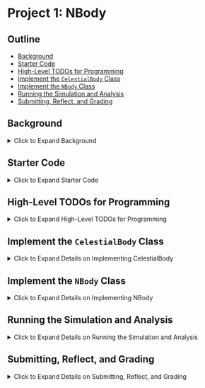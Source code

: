 # Project 1: NBody

## Outline
- [Background](#background)
- [Starter Code](#starter-code)
- [High-Level TODOs for Programming](#high-level-todos-for-programming)
- [Implement the `CelestialBody` Class](#implement-the-celestialbody-class)
- [Implement the `NBody` Class](#implement-the-nbody-class)
- [Running the Simulation and Analysis](#running-the-simulation-and-analysis)
- [Submitting, Reflect, and Grading](#submitting-reflect-and-grading)

## Background
<details>
<summary>Click to Expand Background</summary>

<br>

This assignment heavily borrows from Princeton and Berkeley Computer Science and the work of Robert Sedgewick, Kevin Wayne and Josh Hug.

**Context:** In 1687, Isaac Newton formulated the principles governing the motion of two particles under the influence of their mutual gravitational attraction in his famous Principia. However, Newton was unable to solve the problem for three particles. Indeed, in general, solutions to systems of three or more particles must be approximated via numerical simulations.
For a more complete understanding of the Physics you can reference [this document][Physics].

In this assignment, you will write a program to simulate the motion of _N_ objects in a plane, mutually affected by gravitational forces, and animate the results. Such methods are widely used in cosmology, semiconductors, and fluid dynamics to study complex physical systems. Ultimately, you will be creating a driver program `NBody.java` that draws an animation of bodies moving in space interacting with each other subject to interacting and mutual gravitational forces. These bodies are modeled by the class `CelestialBody.java` that you'll implement and test independently of the simulation.
Here's an animation of a completed project running with some planets in our solar system. The animation repeats after one earth year, your program continues until the simulation completes.

<div align="center">
  <img width="500" height="500" src="p1-figures/planets.gif">
</div>
</details>

## Starter Code
<details>
<summary>Click to Expand Starter Code</summary>

<br>

First fork the starter code from GitLab under your own namespace, then clone it using the `git clone` command (details below): https://coursework.cs.duke.edu/201fall21/P1-NBody

The starter code contains several image files in the `images` folder, `data` for several simulations in the data folder, the beginning of the `NBody` class in `NBody.java`, a stub version of `CelestialBody.java`, many testing Java files and a library file for drawing.

**Note**: You're given stub code (not complete) for all methods in the class `CelestialBody.java` -- as you complete these methods you'll get closer to completing the project. You'll test groups of related methods using provided test classes.

### Integrating Git with IntelliJ

To further help with all things Git, please watch the brief tutorial videos here.

Use these steps to clone the project and import to IntelliJ:

1. First fork the P1 NBody assignment using the link https://coursework.cs.duke.edu/201fall21/P1-NBody. 
2. The screen shot below shows the fork icon.

<div align="center">
  <img width="976" height="141" src="p1-figures/fork.png">
</div>


3. Navigate in your Git shell using `cd` (change directory) commands to your 201 IntelliJ workspace. Use `pwd` (print working directory) to verify you're there.
4. In your project’s homepage on GitLab, you'll see the ***SSH URL*** for the project you’ll use when you Clone the project from GitLab: see the image below.

<div align="center">
  <img width="385" height="217" src="p1-figures/clone.png">
</div>

- Copy the SSH URL using Command-C/Control-C; **DO NOT use “Download ZIP”!**
- In the Git shell, type `git clone your-project-URL`
- Replace “`your-project-URL`” with the SSH URL you copied. Use Command-V/Control-V (or right-click) to paste.
Typing `ls` should show a directory with the project name, which contains the files for the project.
5. Alternatively, if you clone directly in IntelliJ:
- Copy the ***SSH URL*** using Command-C/Control-C
- Open IntelliJ and select “Get from Version Control” on the main menu
- To get to the main menu, hit File -> Close Project if you’ve already opened a previous project.
- Paste the SSH URL into the URL option, make sure that the directory is the directory in which you want to store the project, for example, IdeaProjects/P0 and then click “Clone”. 
6. Using the IntelliJ menu, open the project you just cloned.

### Pushing to Git
When you make a series of changes you want to 'save', you'll push those changes to your GitHub repository. You should do this after major changes, certainly every hour or so of coding. You'll need to use the standard Git sequence to commit and push to GitHub:

```bash
git add .
git commit -m "a short description of your commit here"
git push
```
</details>

## High-Level TODOs for Programming

<details>
<summary>Click to Expand High-Level TODOs for Programming</summary>

<br>

- You're given the outline of a class `CelestialBody` with stub or missing methods and a constructor. You'll add code so that the class `CelestialBody.java` works as described below. This class represents a celestial body such as a planet or a sun. You'll implement [a constructor, methods to get the state of a `CelestialBody` (getters)](#instance-variables-constructors-getters), Getters, and [methods that determine the interactions between `CelestialBody` objects due to gravitational forces](#writing-the-methods). There are classes provided that help you test whether your constructor, getters, and interaction methods are correct.
- You'll create a class `NBody.java` that drives a simulation between planets, suns, and celestial bodies interacting. This class will read a file of data that specifies the initial positions and masses of the bodies and then simulates their interaction over a set time period. The simulation will also animate the interactions between the bodies.

### Program and Test `NBody`
You'll implement the class `CelestialBody` and use the provided test classes to verify that the methods work correctly. Each step is described in detail in the complete write-up. The steps here help make it clear how to proceed in completing the assignment. You should pass each step using the associated testing program before proceeding to the next step.

1. Implement the constructor and getter methods, test with `TestBodyConstructorGetters`
2. Implement `calcDistance` and test with `TestCalcDistance`
3. Implement `calcForceExertedBy` and test with `TestCalcForceExertedBy`
4. Implement `calcForceExertedByX` and `calcForceExertedByY`, test with `TestCalcForceExertedByXY`
5. Implement `calcNetForceExertedByX` and `calcNetForceExertedByY` and `test with TestCalcNetForceExertedByXY`
6. Implement mutator method `update` and test with `TestUpdate`

Running each `TestX` class will print *PASS* or *FAIL* messages in the Intellij console. You should only proceed to the next of these six steps shown above when you've passed the current test.

### Program and Test `NBody`
When these tests pass, there's a good chance your code is correct, but you may uncover errors when you run the simulation. The simulation is run using the class `NBody`, you should proceed to implement and run this simulation only after passing all the tests described above.

1. After reviewing the format of the input file(s), write code for method `readRadius` and test this with the class `TestReadRadius`.
2. Complete the method `readBodies` that creates and returns an array containing `CelestialBody` objects. Test with `TestReadBodies`.

When you're confident your program reads the input, you can proceed to implementing the code that runs the simulation. Write code in the body of the for loop that runs the simulation.

1. Create two double arrays and fill them in a loop over array `bodies` calling `calcNetForceExertedByX` and `calcNetForceExertedByY` for each element of bodies.
2. Loop over each element in `bodies` and call update with corresponding values from the double arrays you just created.
3. Loop over each body/element of `bodies` and call draw on the body.

After verifying the simulation is visually correct and prints the correct output, answer the questions in the [Analysis section below](#analysis). Then push your code and test/grade your program using Gradescope, submit the Analysis on Gradescope, and complete the Reflect form.

</details>

## Implement the `CelestialBody` Class

<details>
<summary>Click to Expand Details on Implementing CelestialBody</summary>

<br>

You'll implement the `CelestialBody` class as described below. You must complete the stub constructor and all methods. You'll do this in six steps, some of which require reading about the gravitational, physical interactions between two `CelestialBody` objects. Each step has a class to test whether your code works -- tests that are a strong indication your code works correctly. _**Be sure you pass the tests in each step before proceeding to the next step**_.

When your `CelestialBody.java` class passes all tests you'll write code to simulate the interactions between _**N**_ bodies. This code will be in the class `NBody.java`. You'll have some testing code for this class, but testing and debugging will require running simulations to see if the visualization and output match expected results.

### Implement and Test the `CelestialBody` class

The outline from IntelliJ below shows the constructor, methods, and instance variables (or fields)  of the `CelestialBody` class. You'll see this more clearly in IntelliJ.

All instance variables should be `private`. All methods should be `public` (if you write helper methods they should be `private`).

<div align="center">
  <img width="400" height="400" src="p1-figures/celestialBodyMethods.png">
</div>

### Instance variables, Constructors, Getters

You'll have six instance variables: `myXPos`, `myYPos`, `myXVel`, `myYVel`, `myMass`, `myFileName`. The first five have type `double`, the last is a `String`.

You'll have one constructor: it has six parameters, one for each instance variable. The signatures of is shown below. 

<div align="center">
  <img width="576" height="248" src="p1-figures/celestialBodyConst1.png">
</div>


You'll also write six so-called getter methods specified in the class. The body of each method is a single return statement, returning the value of the corresponding instance variable. These getter methods allow the values of `private` instance variables to be accessed outside the class. For example, the method `getXVel()` is shown below. These are getter methods because they do not allow client programs to set the values, only to get the values. **You should include a comment for each getter method. Use the one for `getXVel` below as a model.

<div align="center">
  <img width="310" height="115" src="p1-figures/getXVel.png">
</div>

When you've implemented the constructor and the six getter methods you should be able to run the program in `TestBodyConstructorGetters.java` to see if your code is correct. When it reports that everything works you can proceed to the next step in implementing the `CelestialBody` class. The report from running `TestBodyConstructorGetters` indicates whether each getter method passes.

### Writing the Methods
<details>
<summary>The method CelestialBody.calcDistance</summary>

<br>

 <div align="center">
  <img width="420" height="128" src="p1-figures/calcDistance.png">
</div>

<br> 

This method returns the distance between two `CelestialBody` objects. Use the standard distance formula to determine the distance between `this` body (using `myXPos` and `myYPos` or `this.myXpos` and `this.myYPos`) and the `CelestialBody` object specified by the parameter `b`. The distance is the value of $`r`$ in the formula below where

```math
r^2=dx^2 + dy^2
```

where $`dx`$ is delta/difference between $`x`$-coordinates, similarly for $`dy`$.  Use `Math.sqrt` to calculate the return value.

</details>

<details>
<summary>The method CelestialBody.calcForceExertedBy</summary>

<br>

<div align="center">
  <img width="372" height="58" src="p1-figures/calcForceExertedBy.png">
</div>

<br>

This method calculates and returns the force exerted on `this` body by the body specified as the parameter. You should calculate the force using the formula below. You can read about the physics of the formula in the [NBody Physics document][Physics].

```math
F = G\frac{m_1m_2}{r^2}
```
 
Here $`m_1`$ and $`m_2`$ are the masses of the two bodies, $`G`$ is the gravitational constant ($`6.67 \cdot 10^{-11}\frac{N-m^2}{kg^2}`$), and $`r`$ is the distance between the two objects. Call `calcDistance` to determine this distance. You can specify $`G`$ as 6.67*1e-11 using scientific notation in Java. 

When you've implemented this method, test it by running `TestCalcForceExertedBy.java`.


</details>

<details>
<summary>The methods CelestialBody.calcForceExertedByX and calcForceExertedByY</summary>

<br> 

<div align="center">
  <img width="428" height="20" src="p1-figures/calcForceExertedByX.png">
</div>

<br> 

These two methods describe the force exerted in the X and Y directions, respectively. The signature of `calcForceExertedByX` is shown above; `calcForceExertedByY` has a similar signature. 

You can obtain the $`x`$- and $`y`$-components from the total force using the formulas below, where $`F`$ is the value returned by `calcForceExertedBy`, $`r`$ is the distance between two bodies, and $`F_x`$ and $`F_y`$ are the values to be returned by `calcForceExertedByX` and `calcForceExertedByY`, respectively. Note that $`dx`$ that $`dy`$ in the formula are $`\Delta x`$ and $`\Delta y`$, the difference between $`x`$ and $`y`$ coordinates respectively between the original body (`this`, the object on which the method is called) and the exerting body (the argument to the method).

```math
F_x = F\frac{dx}{r}\\~\\
F_y = F\frac{dy}{r}
```

Note: Be careful with the signs! In particular, be aware that $`dx`$ and $`dy`$ are signed (positive or negative). By convention, we define the positive $`x`$-direction as towards the right of the screen, and the positive $`y`$-direction as towards the top. You likely do not need to worry about this if you simply use the formulas shown here.

You can read about the physics for these formulas in the NBody Physics document. You can test them using the program in `TestCalcForceExertedByXY.java`.

_**Mathematically F/r * dx is the same as F*dx/r. However, because of roundoff error these may not be the same computationally. You should use F*dx/r in your method**_. 

</details>

<details>
<summary>The method CelestialBody.calcNetForceExertedByX and calcNetForceExertedByY</summary>

<br>

<div align="center">
  <img width="428" height="20" src="p1-figures/calcNetForceExertedByY.png">
</div>

<br>

This method returns the total/net force exerted on this body by all the bodies in the array parameter. The principle of superposition ([see Physics][Physics]) says that the net force acting on a `CelestialBody` object by many other bodies is the sum of the pairwise forces acting on the `CelestialBody` by each body. So you'll need to sum the forces returned by `calcForceExertedByX` (or `Y`) in calculating the value to return. 

You must make sure _**NOT to include the force exerted by a body on itself!**_ The universe might collapse if an object attracted itself. If you loop over each element in array `bodies`, you'll need code like what's shown below to avoid summing the force of an object on itself. In the body of the if statement you'd write code to accumulate the sum of all forces exerted on `this` `CelestialBody` by the `CelestialBody b`.

<br> 

<div align="center">
  <img width="289" height="39" src="p1-figures/forLoop.png">
</div>

<br> 

You can test your code by running the program in `TestCalcNetForceExertedByXY.java`.


</details>

<details>
<summary>The method CelestialBody.update</summary>

<br> 

<div align="center">
  <img width="379" height="39" src="p1-figures/update.png">
</div>

<br> 

This method is a so-called _mutator_. It doesn't return a value, but updates the state/instance variables of the `CelestialBody` object on which it's called. 

This method will be called during the simulation to update the body's position and velocity with small time steps (the value of the first parameter, `deltaT`). The values of parameter `xforce` and `yforce` are the net forces exerted on this body by all other bodies in the simulation. When code calls the update method from `NBody.java`, you will determine the values of the arguments passed as these two parameters by calling `calcNetForceExertedByX` (or `Y`). In the formulas below the parameter `xforce` is $`F_x`$ and `yforce` is $`F_y`$. 

This update method updates the instance variables `myXPos`, `myYPos`, `myXVel`, and `myYVel` in four steps.

1. First, calculate the acceleration using Newton's second law of motion where $`m`$ is the mass of the `CelestialBody`. This creates two variables for acceleration in the $`x`$ and $`y`$ directions.

```math
a_x = \frac{F_x}{m}\\~\\
a_y = \frac{F_y}{m}
```
 
2. You'll then calculate values for new `myXVel` and `myYVel`, we'll call these `nvx` and `nvy` where the $`n`$ is for new, using the relationship between acceleration and velocity, e.g., `nvx = myXVel + deltaT*ax`.

3. You'll use `nvx` (and a corresponding `nvy`) to calculate new values for `myXPos` and `myYPos` using the relationship between position and velocity, e.g., `nx = myXPos + deltaT*nvx`.

4. _**After**_ you've calculated `nx`,`ny`,`nvx`, and `nvy`, you'll assign these to the instance variables `myXPos`, `myYPos`, `myXVel`, and `myYVel`, respectively. 

These steps will update the position and velocity of the body making the simulation possible. You can test this method using `TestUpdate.java`.

After developing, implementing, testing, and debugging these `CelestialBody` methods you're ready to move to the simulation code.

</details>

<details>
<summary>The method CelestialBody.draw</summary>

<br>

This **void** method is described below in the section for `NBody` that describes where to call the CelestialBody.draw method. _**This method is already written, you don't need to write it.**_
</details>

</details>

## Implement the `NBody` Class

<details>
<summary>Click to Expand Details on Implementing NBody</summary>

<br>

This class consists only of `static` methods, including the main method that runs the simulation. Your task will be to implement the three `static` methods that have been started for you in the starter code you clone from Git. That code has `// TODO` comments indicating the code you need to add in the three `static` methods. These methods are described below.

<div align="center">
  <img src="p1-figures/NBodyMethods.png">
</div>

### File Format

The data for planets, suns, and celestial bodies in general is in the format shown below. All files in the folder data are in this format. This is the file `planets.txt`:

<div align="center">
  <img src="p1-figures/format.png">
</div>


The first value is an integer _**n**_, the number of bodies for which data is given in the file. The next value is a `double`, the radius of the universe for the simulation. This value is used to set the scale for the animation.

There are _**n**_ lines, one line for each `CelestialBody`. Each line contains six values as shown above. The first five values are `doubles`: the first two are initial x and y coordinates; the next two are initial x and y velocities; the next is the mass of the `CelestialBody`. The last value on a line is a `String` specifying the file in the images folder used for the animation of the simulation.

### Writing the Methods
<details>
<summary>The method NBody.readRadius</summary>

<br>

Given a file name, this method should return a double corresponding to the radius of the universe in that file, e.g. `readRadius("./data/planets.txt")` should return 2.50e+11. You'll need to read the `int` value that's the number of bodies, then read the `double` value for the radius using the `Scanner` already created in the starter code. Use `s.nextInt()` and `s.nextDouble()` for the `Scanner` variable `s` to read an `int` and `double` value, respectively. Your code in `readRadius` must read both values, but only the radius is returned. The number of bodies (first value in a data file) is ignored.

You can test your method using the provided `TestReadRadius.java` program.

</details>

<details>
<summary>The method NBody.readBodies</summary>

<br>

This method returns an array of `CelestialBody` objects using the data read from the file. For example, `readBodies("./data/planets.txt")` should return an array of 5 `CelestialBody` objects. You will use the number of bodies (first value in data file) to create a `CelestialBody []` array to return. When created, each value in the array will be `null`, but you will read the values on each line and use these as parameters when you call `new` and create a `CelestialBody` object with the parameters on each line of the file.

As you iterate through the information for each of the `CelestialBody` objects in the file, you will find the `nextInt()`, `nextDouble()`, and `next()` methods in the Scanner useful in reading `int`, `double`, and `String` values, respectively. Note that `next()` returns a `String`. Since each line has the same types of values, your for-loop will read data, create a new `CelestialBody` object with this data, then store it in the array you created before the loop.

You can test this method using the supplied `TestReadBodies.java` class. 


</details>

<details>
<summary>The method NBody.main</summary>

<br> 

You'll see four TODO comments in the loop of the `main` method. Completing these will make your simulation run correctly and provide an animation of the simulation. 

Completing the last TODO first will show a non-moving image for each body in the simulation. _**You'll write a for-each loop over each `CelestialBody` object referenced in the array**_ `bodies` in the `main` method. In the loop you'll call the `CelestialBody.draw` method on each `CelestialBody` in the array, the `draw` method is already written and draws an image at the body's location for the body on which it's called.

Most of the other TODOs in the outer, simulation loop require implementing a loop body, just as the drawing TODO used a loop over all the bodies. **You'll need to fill in the loop body**. There are three loops:
1. Fill two arrays with x- and y- forces; the first loop.
2. Call `update` on each body, using `dt` and arrays as parameters.
3. Call `draw` on each body.

- Create an `xForces` array and `yForces` array. Each should have the same size as the number of bodies in the simulation. You'll make new arrays on each iteration of the outer/simulation loop.
- Calculate the net x and y forces for each body, storing these in the `xForces` and `yForces` arrays respectively. You'll need to loop over bodies to do this, updating array entries in your loop. You'll call `calcNetForceExertedByX`, for example, to determine the values stored in the `xForces` array.
- Call update on each of the bodies. This will update each body's position and velocity. Again, you'll write a loop over bodies to do this. A separate loop after the previous one. The empty loops are given to you in the code.


</details>

</details>

## Running the Simulation and Analysis

<details>
<summary>Click to Expand Details on Running the Simulation and Analysis</summary>


### Printing the Universe

When the simulation is over your code prints out the final state of the universe in the same format as the input, e.g.:

|             |             |             |           |           |          |
| :---        |    :----:   |       :---: |  :---:    | :---:     | ---:     |
| 5           |             |             |           |           |          |
| 2.50e+11  |            |             |             |           |           |
| 1.4631e+09 | 1.4943e+11 | -2.9831e+04 | 4.0749e+02 | 5.9740e+24 |earth.gif |
|-1.1174e+11 |-1.9803e+11 |  2.0989e+04 | -1.1953e+04 |  6.4190e+23 |   mars.gif |
| 2.4125e+10 | 5.2103e+10 | -4.3685e+04 | 2.0627e+04 | 3.3020e+23 | mercury.gif |
| 5.6664e+05 | 7.0808e+06 | 1.0861e-01 | 1.0639e-01 | 1.9890e+30  |    sun.gif |
| 1.0555e+11 | 2.3363e+10 |-7.5708e+03 | 3.4204e+04 | 4.8690e+24 |   venus.gif |


The code for printing is given to you in the NBody.java you start with. This code isn't all that exciting (which is why we've provided a solution), but we'll need this method to work correctly to autograde your assignment. ***You should NOT print anything other than the final printing shown here***. This printing is done after your simulation completes. If you use debugging print statements, be sure to remove them before testing in Gradescope.


When the simulation finishes, you'll need to close/quit the graphics window to be able to run another simulation. Use the red X button in the upper left of the graphics window to dismiss the window.


### Analysis

This is a section where you gain further understanding of the project by running experiments with your code and drawing conclusions on the resulting behavior. We suggest writing the answers in a text file or with a word processor and then **submitting the answers as a PDF to the Analysis assignment on Gradescope.**

Answer the questions below by running your simulation program using the parameters provided and copying/pasting the results as asked for. Undergrad TAs will look at your responses and grade them. Remember to save your responses often and convert them into a PDF file for submission when you are finished.

```
Copy/paste the output of your simulation when using planets.txt,
running the simulation for 1,000,000 (one  million) seconds, and
with a time-step/dt value of 25,000

(copy/paste your output here)

Copy/paste the output of your simulation when using planets.txt,
running the simulation for 2,000,000 (two  million) seconds, and
with a time-step/dt value of 25,000

(copy/paste your output here)

Run the simulation for a billion seconds (10^9) and a time-step/dt
of a million. You should see behavior inconsistent with what is
expected for celestial bodies. This is due to large values of dt
when approximating forces. Why do you think increasing the time-step/dt to 1 million caused your simulation to behave this way?

(write your response here)

Run the simulation with the original time and dt values which are

double totalTime = 39447000.0;
double dt = 25000.0;

But use the input data file "data/kaleidoscope.txt".
In fewer than 50 words describe the visualization you observe.

(write your response here)

Read this article on data visualization for the blind/seeing impaired: https://medium.com/nightingale/accessibility-is-at-the-heart-of-data-visualization-64a38d6c505b --- explain your thoughts about the article with respect to the visualization in this assignment.

(write your response here)
```

</details>

## Submitting, Reflect, and Grading
<details>
<summary>Click to Expand Details on Submitting, Reflect, and Grading</summary>

### Submitting
Push your code to Git. Do this often.  You can use the autograder on Gradescope to test your code. UTAs will look at your analysis responses, but you will be able to see the autograding part of your grade -- worth 16 points. Since you may uncover bugs from the autograder, you should wait until you've completed debugging and coding before completing the reflect form. You’ll use the GitLab button to submit, shown in the screenshot below.

<div align="center">
  <img width="538" height="481" src="p1-figures/submit.png">
</div>

You'll upload a PDF for the analysis part of this assignment. This is a *separate submission* in Gradescope.

### Reflect

Complete the reflect form after submitting to gradescope: https://do-compsci.com/201fall21-p1-reflect

### Grading

The autograder will check all your CelestialBody methods and the NBody methods as well. You'll be able to see the results of running the tests when you submit to gradescope.

| Points | Grading Criteria |
| ------ | ------ |
| 16 | Autograded constructor and methods for CelestialBody and code in NBody|
| 6 |  Answers to analysis questions + reflect form |

</details>

[Physics]:https://docs.google.com/document/d/1LRRW970ZwgZQtsif1L1SfRBTlB_VUGJAZKYol-DHGWE/edit?usp=sharing




